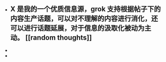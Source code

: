 - X 是我的一个优质信息源，grok 支持根据帖子下的内容生产话题，可以对不理解的内容进行消化，还可以进行话题延展，对于信息的汲取化被动为主动。 [[random thoughts]]
	-
-
-